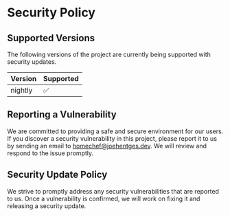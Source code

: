 # Security Policy

## Supported Versions

The following versions of the project are currently being supported with security updates.

| Version | Supported          |
| ------- | ------------------ |
| nightly | :white_check_mark: |

## Reporting a Vulnerability

We are committed to providing a safe and secure environment for our users.
If you discover a security vulnerability in this project, please report it to us by sending an email to [homechef@joehentges.dev](homechef@joehentges.dev). We will review and respond to the issue promptly.

## Security Update Policy

We strive to promptly address any security vulnerabilities that are reported to us. Once a vulnerability is confirmed, we will work on fixing it and releasing a security update.
